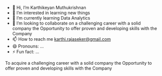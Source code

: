 - 👋 Hi, I’m Karthikeyan Muthukrishnan
- 👀 I’m interested in learning new things
- 🌱 I’m currently learning Data Analytics
- 💞️ I’m looking to collaborate on a challenging career with a solid company the Opportunity to offer proven and developing skills with the Company
- 📫 How to reach me karthi.rajaseker@gmail.com
- 😄 Pronouns: ...
- ⚡ Fun fact: ...

<!---
karthikskr-creator/karthikskr-creator is a ✨ special ✨ repository because its `README.md` (this file) appears on your GitHub profile.
You can click the Preview link to take a look at your changes.
--->
To acquire a challenging career with a solid company the Opportunity to offer proven and developing skills with the Company
